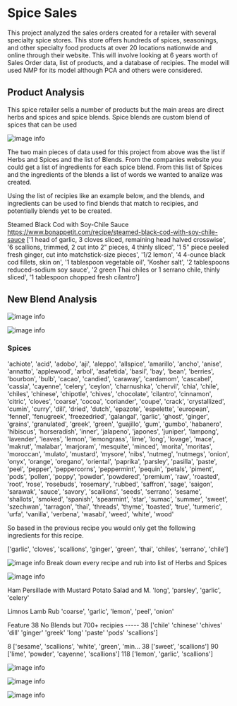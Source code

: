 # Spice Sales
This project  analyzed the sales orders created for a retailer with several specialty spice stores. This store offers hundreds of spices, seasonings, and other specialty food products at over 20 locations nationwide and online through their website. This will involve looking at 6 years worth of Sales Order data, list of products, and a database of recipies.   The model will used NMP for its model although PCA and others were considered.   

## Product Analysis

This spice retailer sells a number of products but the main areas are direct herbs and spices and spice blends.  Spice blends are custom blend of spices that can be used 

![image info](images/Products.png)

The two main pieces of data used for this project from above was the list if Herbs and Spices and the list of Blends.  From the companies website you could get a list of ingredients for each spice blend.   From this list of Spices and the ingredients of the blends a list of words we wanted to analize was created.   

Using the list of recipies like an example below, and the blends, and ingredients can be used to find blends that match to recipies, and potentially blends yet to be created.  

Steamed Black Cod with Soy-Chile Sauce
https://www.bonappetit.com/recipe/steamed-black-cod-with-soy-chile-sauce
[\'1 head of garlic, 3 cloves sliced, remaining head halved crosswise\', \'6 scallions, trimmed, 2 cut into 2" pieces, 4 thinly sliced\', \'1 5" piece peeled fresh ginger, cut into matchstick-size pieces\', \'1/2 lemon\', \'4 4-ounce black cod fillets, skin on\', \'1 tablespoon vegetable oil\', \'Kosher salt\', \'2 tablespoons reduced-sodium soy sauce\', \'2 green Thai chiles or 1 serrano chile, thinly sliced\', \'1 tablespoon chopped fresh cilantro\']


## New Blend Analysis

![image info](images/WH.png)

![image info](images/Reconstruction60.png)

### Spices

'achiote', 'acid', 'adobo', 'aji', 'aleppo', 'allspice',
       'amarillo', 'ancho', 'anise', 'annatto', 'applewood', 'arbol',
       'asafetida', 'basil', 'bay', 'bean', 'berries', 'bourbon', 'bulb',
       'cacao', 'candied', 'caraway', 'cardamom', 'cascabel', 'cassia',
       'cayenne', 'celery', 'ceylon', 'charnushka', 'chervil', 'chia',
       'chile', 'chiles', 'chinese', 'chipotle', 'chives', 'chocolate',
       'cilantro', 'cinnamon', 'citric', 'cloves', 'coarse', 'cocoa',
       'coriander', 'coupe', 'crack', 'crystallized', 'cumin', 'curry',
       'dill', 'dried', 'dutch', 'epazote', 'espelette', 'european',
       'fennel', 'fenugreek', 'freezedried', 'galangal', 'garlic',
       'ghost', 'ginger', 'grains', 'granulated', 'greek', 'green',
       'guajillo', 'gum', 'gumbo', 'habanero', 'hibiscus', 'horseradish',
       'inner', 'jalapeno', 'japones', 'juniper', 'lampong', 'lavender',
       'leaves', 'lemon', 'lemongrass', 'lime', 'long', 'lovage', 'mace',
       'makrut', 'malabar', 'marjoram', 'mesquite', 'minced', 'morita',
       'moritas', 'moroccan', 'mulato', 'mustard', 'mysore', 
       'nibs', 'nutmeg', 'nutmegs', 'onion', 'onyx', 'orange', 'oregano',
       'oriental', 'paprika', 'parsley', 'pasilla', 'paste', 'peel',
       'pepper', 'peppercorns', 'peppermint', 'pequin', 'petals',
       'piment', 'pods', 'pollen', 'poppy', 'powder', 'powdered',
       'premium', 'raw', 'roasted', 'root', 'rose', 'rosebuds',
       'rosemary', 'rubbed', 'saffron', 'sage', 'saigon', 'sarawak',
       'sauce', 'savory', 'scallions', 'seeds', 'serrano', 'sesame',
       'shallots', 'smoked', 'spanish', 'spearmint', 'star', 'sumac',
       'summer', 'sweet', 'szechwan', 'tarragon', 'thai', 'threads',
       'thyme', 'toasted', 'true', 'turmeric', 'urfa', 'vanilla',
       'verbena', 'wasabi', 'weed', 'white', 'wood'

So based in the previous recipe you would only get the following ingredients for this recipe.

['garlic', 'cloves', 'scallions', 'ginger', 'green', 'thai', 'chiles', 'serrano', 'chile']
       
![image info](images/FeaturestoSpices.png)
Break down every recipe and rub into list of Herbs and Spices

![image info](images/Freeze.png)

Ham Persillade with Mustard Potato Salad and M.     'long', 'parsley', 'garlic', 'celery'

Limnos Lamb Rub                                     'coarse', 'garlic', 'lemon', 'peel', 'onion'


Feature 38 No Blends but 700+ recipies
----- 38
['chile' 'chinese' 'chives' 'dill' 'ginger' 'greek' 'long' 'paste' 'pods' 'scallions']

8      ['sesame', 'scallions', 'white', 'green', 'min...
38                                ['sweet', 'scallions']
90            ['lime', 'powder', 'cayenne', 'scallions']
118                     ['lemon', 'garlic', 'scallions']

![image info](images/EpicuriousDuck.png)

![image info](images/Mackerel.png)



![image info](images/Features.png)

